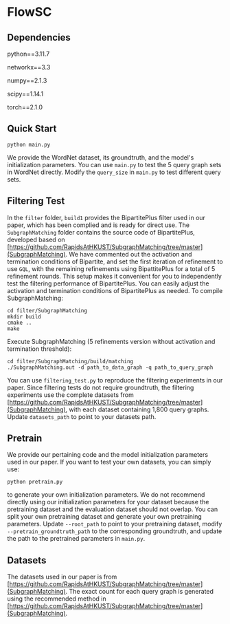 # FlowSC

## Dependencies

python==3.11.7

networkx==3.3

numpy==2.1.3

scipy==1.14.1

torch==2.1.0

## Quick Start

```shell
python main.py
```

We provide the WordNet dataset, its groundtruth, and the model's initialization parameters. You can use `main.py` to test the 5 query graph sets in WordNet directly. Modify the `query_size` in `main.py` to test different query sets.

## Filtering Test

In the `filter` folder, `build1` provides the BipartitePlus filter used in our paper, which has been complied and is ready for direct use. The `SubgraphMatching` folder contains the source code of BipartitePlus, developed based on [https://github.com/RapidsAtHKUST/SubgraphMatching/tree/master](SubgraphMatching). We have  commented out the activation and termination conditions of Bipartite, and set the first iteration of refinement to use `GQL`, with the remaining refinements using BipattitePlus for a total of 5 refinement rounds. This setup makes it convenient for you to independently test the filtering performance of BipartitePlus. You can easily adjust the activation and termination conditions of BipartitePlus as needed. To compile SubgraphMatching:

```
cd filter/SubgraphMatching
mkdir build
cmake ..
make
```

Execute SubgraphMatching (5 refinements version without activation and termination threshold):

```
cd filter/SubgraphMatching/build/matching
./SubgraphMatching.out -d path_to_data_graph -q path_to_query_graph

```

You can use `filtering_test.py` to reproduce the filtering experiments in our paper. Since filtering tests do not require groundtruth, the filtering experiments use the complete datasets from [https://github.com/RapidsAtHKUST/SubgraphMatching/tree/master](SubgraphMatching), with each dataset containing 1,800 query graphs. Update `datasets_path` to point to your datasets path.

## Pretrain

We provide our pertaining code and the model initialization parameters used in our paper. If you want to test your own datasets, you can simply use:

```
python pretrain.py
```

to generate your own initialization parameters. We do not recommend directly using our initialization parameters for your dataset because the pretraining dataset and the evaluation dataset should not overlap. You can split your own pretraining dataset and generate your own pretraining parameters.  Update `--root_path` to point to your pretraining dataset, modify `--pretrain_groundtruth_path` to the corresponding groundtruth, and update the path to the pretrained parameters in `main.py`.

## Datasets

The datasets used in our paper is from [https://github.com/RapidsAtHKUST/SubgraphMatching/tree/master](SubgraphMatching). The exact count for each query graph is generated using the recommended method in [https://github.com/RapidsAtHKUST/SubgraphMatching/tree/master](SubgraphMatching).